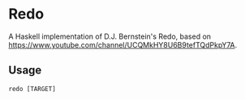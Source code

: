 # Redo

A Haskell implementation of D.J. Bernstein's Redo, based on https://www.youtube.com/channel/UCQMkHY8U6B9tefTQdPkpY7A.

## Usage

    redo [TARGET]
